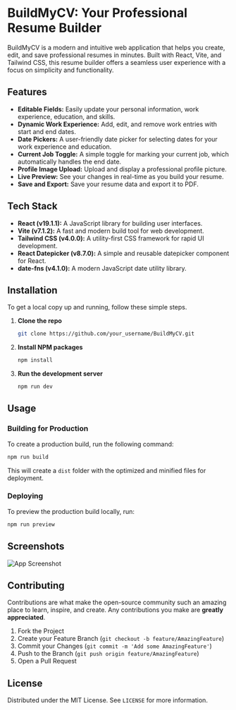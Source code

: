 # BuildMyCV: Your Professional Resume Builder

BuildMyCV is a modern and intuitive web application that helps you create, edit, and save professional resumes in minutes. Built with React, Vite, and Tailwind CSS, this resume builder offers a seamless user experience with a focus on simplicity and functionality.

## Features

- **Editable Fields:** Easily update your personal information, work experience, education, and skills.
- **Dynamic Work Experience:** Add, edit, and remove work entries with start and end dates.
- **Date Pickers:** A user-friendly date picker for selecting dates for your work experience and education.
- **Current Job Toggle:** A simple toggle for marking your current job, which automatically handles the end date.
- **Profile Image Upload:** Upload and display a professional profile picture.
- **Live Preview:** See your changes in real-time as you build your resume.
- **Save and Export:** Save your resume data and export it to PDF.

## Tech Stack

- **React (v19.1.1):** A JavaScript library for building user interfaces.
- **Vite (v7.1.2):** A fast and modern build tool for web development.
- **Tailwind CSS (v4.0.0):** A utility-first CSS framework for rapid UI development.
- **React Datepicker (v8.7.0):** A simple and reusable datepicker component for React.
- **date-fns (v4.1.0):** A modern JavaScript date utility library.

## Installation

To get a local copy up and running, follow these simple steps.

1. **Clone the repo**
   ```sh
   git clone https://github.com/your_username/BuildMyCV.git
   ```
2. **Install NPM packages**
   ```sh
   npm install
   ```
3. **Run the development server**
   ```sh
   npm run dev
   ```

## Usage

### Building for Production

To create a production build, run the following command:

```sh
npm run build
```

This will create a `dist` folder with the optimized and minified files for deployment.

### Deploying

To preview the production build locally, run:

```sh
npm run preview
```

## Screenshots

![App Screenshot](httpss://via.placeholder.com/800x450.png?text=App+Screenshot)

## Contributing

Contributions are what make the open-source community such an amazing place to learn, inspire, and create. Any contributions you make are **greatly appreciated**.

1. Fork the Project
2. Create your Feature Branch (`git checkout -b feature/AmazingFeature`)
3. Commit your Changes (`git commit -m 'Add some AmazingFeature'`)
4. Push to the Branch (`git push origin feature/AmazingFeature`)
5. Open a Pull Request

## License

Distributed under the MIT License. See `LICENSE` for more information.